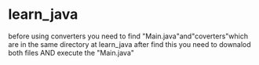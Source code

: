 # learn_java
before using converters you need to find "Main.java"and"coverters"which are in the same directory at learn_java
after find this you need to downalod both files AND execute the "Main.java"
